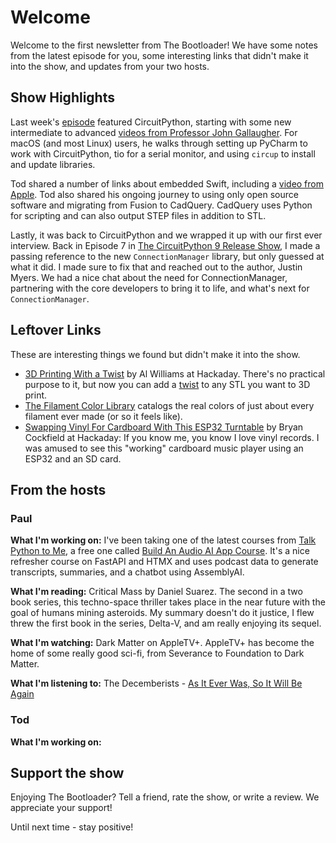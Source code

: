 # Welcome

Welcome to the first newsletter from The Bootloader! We have some notes from the latest episode for you, some interesting links that didn't make it into the show, and updates from your two hosts.

## Show Highlights

Last week's [episode](https://thebootloader.net/blog/2024/07/01/four-topics-and-an-interview/) featured CircuitPython, starting with some new intermediate to advanced [videos from Professor John Gallaugher](https://www.youtube.com/playlist?list=PL9VJ9OpT-IPSsQUWqQcNrVJqy4LhBjPX2).  For macOS (and most Linux) users, he walks through setting up PyCharm to work with CircuitPython, tio for a serial monitor, and using `circup` to install and update libraries. 

Tod shared a number of links about embedded Swift, including a [video from Apple](https://www.youtube.com/watch?v=LqxbsADqDI4).  Tod also shared his ongoing journey to using only open source software and migrating from Fusion to CadQuery.  CadQuery uses Python for scripting and can also output STEP files in addition to STL.

Lastly, it was back to CircuitPython and we wrapped it up with our first ever interview.  Back in Episode 7 in [The CircuitPython 9 Release Show](https://www.circuitpythonshow.com/@thebootloader/episodes/the-circuitpython-9-release-show), I made a passing reference to the new `ConnectionManager` library, but only guessed at what it did.  I made sure to fix that and reached out to the author, Justin Myers.  We had a nice chat about the need for ConnectionManager, partnering with the core developers to bring it to life, and what's next for `ConnectionManager`. 

## Leftover Links

These are interesting things we found but didn't make it into the show.

* [3D Printing With a Twist](https://hackaday.com/2024/06/30/3d-printing-with-a-twist/) by Al Williams at Hackaday.  There's no practical purpose to it, but now you can add a [twist](https://andrewsink.github.io/STL-Twister/) to any STL you want to 3D print.
* [The Filament Color Library](https://filamentcolors.xyz/library/) catalogs the real colors of just about every filament ever made (or so it feels like).
* [Swapping Vinyl For Cardboard With This ESP32 Turntable](https://hackaday.com/2024/06/30/swapping-vinyl-for-cardboard-with-this-esp32-turntable/) by Bryan Cockfield at Hackaday: If you know me, you know I love vinyl records.  I was amused to see this "working" cardboard music player using an ESP32 and an SD card.

## From the hosts

### Paul

**What I'm working on:** I've been taking one of the latest courses from [Talk Python to Me](https://training.talkpyhton.fm), a free one called [Build An Audio AI App Course](https://training.talkpython.fm/courses/build-an-audio-ai-app-with-python-and-assemblyai). It's a nice refresher course on FastAPI and HTMX and uses podcast data to generate transcripts, summaries, and a chatbot using AssemblyAI.

**What I'm reading:** Critical Mass by Daniel Suarez.  The second in a two book series, this techno-space thriller takes place in the near future with the goal of humans mining asteroids.  My summary doesn't do it justice, I flew threw the first book in the series, Delta-V, and am really enjoying its sequel. 

**What I'm watching:** Dark Matter on AppleTV+.  AppleTV+ has become the home of some really good sci-fi, from Severance to Foundation to Dark Matter.

**What I'm listening to:** The Decemberists - [As It Ever Was, So It Will Be Again](https://www.discogs.com/release/30972931-The-Decemberists-As-It-Ever-Was-So-It-Will-Be-Again)

### Tod

**What I'm working on:** 

## Support the show
Enjoying The Bootloader?  Tell a friend, rate the show, or write a review.  We appreciate your support!

Until next time - stay positive!
